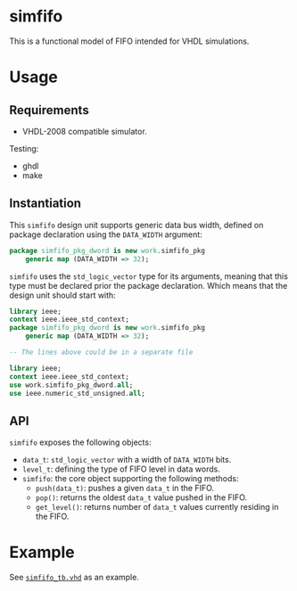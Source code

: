 # simfifo

This is a functional model of FIFO intended for VHDL simulations.

# Usage

## Requirements

* VHDL-2008 compatible simulator.

Testing:

* ghdl
* make

## Instantiation

This `simfifo` design unit supports generic data bus width, defined on package declaration using the `DATA_WIDTH` argument:

```vhd
package simfifo_pkg_dword is new work.simfifo_pkg
    generic map (DATA_WIDTH => 32);
```

`simfifo` uses the `std_logic_vector` type for its arguments, meaning that this type must be declared prior the package declaration. Which means that the design unit should start with:

```vhd
library ieee;
context ieee.ieee_std_context;
package simfifo_pkg_dword is new work.simfifo_pkg
    generic map (DATA_WIDTH => 32);

-- The lines above could be in a separate file

library ieee;
context ieee.ieee_std_context;
use work.simfifo_pkg_dword.all;
use ieee.numeric_std_unsigned.all;
```

## API

`simfifo` exposes the following objects:
- `data_t`: `std_logic_vector` with a width of `DATA_WIDTH` bits.
- `level_t`: defining the type of FIFO level in data words.
- `simfifo`: the core object supporting the following methods:
  - `push(data_t)`: pushes a given `data_t` in the FIFO.
  - `pop()`: returns the oldest `data_t` value pushed in the FIFO.
  - `get_level()`: returns number of `data_t` values currently residing in the FIFO.

# Example

See [`simfifo_tb.vhd`](./simfifo_tb.vhd) as an example.
